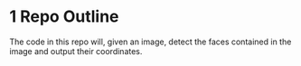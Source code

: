 # 1 Repo Outline
The code in this repo will, given an image, detect the faces contained in the image and output their coordinates.
